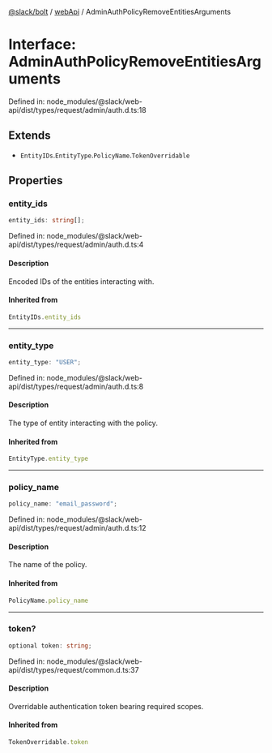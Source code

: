[@slack/bolt](../../../../index.md) / [webApi](../index.md) / AdminAuthPolicyRemoveEntitiesArguments

# Interface: AdminAuthPolicyRemoveEntitiesArguments

Defined in: node\_modules/@slack/web-api/dist/types/request/admin/auth.d.ts:18

## Extends

- `EntityIDs`.`EntityType`.`PolicyName`.`TokenOverridable`

## Properties

### entity\_ids

```ts
entity_ids: string[];
```

Defined in: node\_modules/@slack/web-api/dist/types/request/admin/auth.d.ts:4

#### Description

Encoded IDs of the entities interacting with.

#### Inherited from

```ts
EntityIDs.entity_ids
```

***

### entity\_type

```ts
entity_type: "USER";
```

Defined in: node\_modules/@slack/web-api/dist/types/request/admin/auth.d.ts:8

#### Description

The type of entity interacting with the policy.

#### Inherited from

```ts
EntityType.entity_type
```

***

### policy\_name

```ts
policy_name: "email_password";
```

Defined in: node\_modules/@slack/web-api/dist/types/request/admin/auth.d.ts:12

#### Description

The name of the policy.

#### Inherited from

```ts
PolicyName.policy_name
```

***

### token?

```ts
optional token: string;
```

Defined in: node\_modules/@slack/web-api/dist/types/request/common.d.ts:37

#### Description

Overridable authentication token bearing required scopes.

#### Inherited from

```ts
TokenOverridable.token
```
